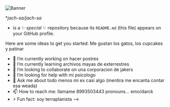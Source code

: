 ## 

![Banner](https://github.com/user-attachments/assets/7c2737d1-c087-49b3-9a0e-ccd42f266d7d)

**jach-sa/jach-sa*
* is a ✨ _special_ ✨ repository because its `README.md` (this file) appears on your GitHub profile.

Here are some ideas to get you started:
Me gustan los gatos, los cupcakes y patinar
- 🔭 I’m currently working on hacer postres
- 🌱 I’m currently learning archivos mayas de exterrestres
- 👯 I’m looking to collaborate on una corporacion de jakers
- 🤔 I’m looking for help with mi psicologo
- 💬 Ask me about todo menos mi ex casi algo (mentira me encanta contar esa weada)
- 📫 How to reach me: llamame 8993503443
  pronouns... emo/darck
- ⚡ Fun fact: soy terraplanista
-->
